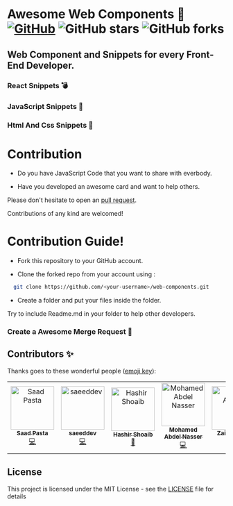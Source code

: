 # Awesome Web Components 🚀 [![GitHub](https://img.shields.io/github/license/saadpasta/awesome-web-components?color=blue)](https://github.com/saadpasta/awesome-web-components/blob/master/LICENSE.md) ![GitHub stars](https://img.shields.io/github/stars/saadpasta/awesome-web-components) ![GitHub forks](https://img.shields.io/github/forks/saadpasta/awesome-web-components)

## Web Component and Snippets for every Front-End Developer.

### React Snippets 💣

### JavaScript Snippets 🎊

### Html And Css Snippets 🎉

# Contribution

- Do you have JavaScript Code that you want to share with everbody.

- Have you developed an awesome card and want to help others.

Please don't hesitate to open an [pull request](https://github.com/saadpasta/web-components/pulls).

Contributions of any kind are welcomed!

# Contribution Guide!

- Fork this repository to your GitHub account.

- Clone the forked repo from your account using :

```bash
  git clone https://github.com/<your-username>/web-components.git
```

- Create a folder and put your files inside the folder.

Try to include Readme.md in your folder to help other developers.

### Create a Awesome Merge Request 🚀

## Contributors ✨

Thanks goes to these wonderful people ([emoji key](https://allcontributors.org/docs/en/emoji-key)):

<!-- ALL-CONTRIBUTORS-LIST:START - Do not remove or modify this section -->
<!-- prettier-ignore -->
<table>
  <tr>
    <td align="center"><a href="https://github.com/saadpasta"><img src="https://avatars2.githubusercontent.com/u/23307811?v=4" width="100px;" alt="Saad Pasta"/><br /><sub><b>Saad Pasta</b></sub></a><br /><a href="https://github.com/saadpasta/awesome-web-components/commits?author=saadpasta" title="Code">💻</a></td>
    <td align="center"><a href="http://linkedin.com/in/saeeddev"><img src="https://avatars3.githubusercontent.com/u/17095740?v=4" width="100px;" alt="saeeddev"/><br /><sub><b>saeeddev</b></sub></a><br /><a href="https://github.com/saadpasta/awesome-web-components/commits?author=sa-js" title="Code">💻</a></td>
    <td align="center"><a href="https://www.facebook.com/hashir.shoaeb"><img src="https://avatars0.githubusercontent.com/u/35165481?v=4" width="100px;" alt="Hashir Shoaib"/><br /><sub><b>Hashir Shoaib</b></sub></a><br /><a href="https://github.com/saadpasta/awesome-web-components/commits?author=hashirshoaeb" title="Documentation">📖</a></td>
    <td align="center"><a href="https://www.linkedin.com/in/mohamedsgap/"><img src="https://avatars2.githubusercontent.com/u/30293804?v=4" width="100px;" alt="Mohamed Abdel Nasser"/><br /><sub><b>Mohamed Abdel Nasser</b></sub></a><br /><a href="https://github.com/saadpasta/awesome-web-components/commits?author=mohamedsgap" title="Code">💻</a></td>
    <td align="center"><a href="https://github.com/zaidakhterr"><img src="https://avatars1.githubusercontent.com/u/51528814?v=4" width="100px;" alt="Zaid Akhter"/><br /><sub><b>Zaid Akhter</b></sub></a><br /><a href="https://github.com/saadpasta/awesome-web-components/commits?author=zaidakhterr" title="Code">💻</a></td>
  </tr>
</table>

<!-- ALL-CONTRIBUTORS-LIST:END -->

## License

This project is licensed under the MIT License - see the [LICENSE](./LICENSE) file for details
